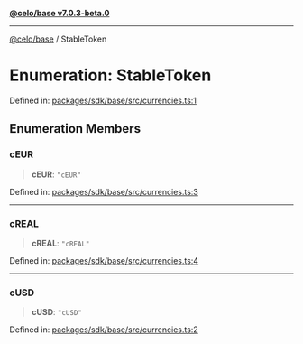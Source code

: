 [**@celo/base v7.0.3-beta.0**](../README.md)

***

[@celo/base](../README.md) / StableToken

# Enumeration: StableToken

Defined in: [packages/sdk/base/src/currencies.ts:1](https://github.com/celo-org/developer-tooling/blob/master/packages/sdk/base/src/currencies.ts#L1)

## Enumeration Members

### cEUR

> **cEUR**: `"cEUR"`

Defined in: [packages/sdk/base/src/currencies.ts:3](https://github.com/celo-org/developer-tooling/blob/master/packages/sdk/base/src/currencies.ts#L3)

***

### cREAL

> **cREAL**: `"cREAL"`

Defined in: [packages/sdk/base/src/currencies.ts:4](https://github.com/celo-org/developer-tooling/blob/master/packages/sdk/base/src/currencies.ts#L4)

***

### cUSD

> **cUSD**: `"cUSD"`

Defined in: [packages/sdk/base/src/currencies.ts:2](https://github.com/celo-org/developer-tooling/blob/master/packages/sdk/base/src/currencies.ts#L2)

